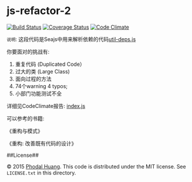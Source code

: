 # js-refactor-2

[![Build Status](https://travis-ci.org/artisanstack/js-refactor-2.svg)](https://travis-ci.org/artisanstack/js-refactor-2) 
[![Coverage Status](https://coveralls.io/repos/artisanstack/js-refactor-2/badge.svg?branch=master&service=github)](https://coveralls.io/github/artisanstack/js-refactor-2?branch=master)
[![Code Climate](https://codeclimate.com/github/artisanstack/js-refactor-2/badges/gpa.svg)](https://codeclimate.com/github/artisanstack/js-refactor-2)

``说明``:  这段代码是Seajs中用来解析依赖的代码[util-deps.js](https://github.com/seajs/seajs/blob/master/src/util-deps.js)

你要面对的挑战有:

1. 重复代码 (Duplicated Code）
2. 过大的类 (Large Class)
3. 面向过程的方法
4. 74个warning 4 typos;
5. 小部门功能测试不全

详细见CodeClimate报告: [index.js](https://codeclimate.com/github/artisanstack/js-refactor-2/lib/index.js)

可以参考的书籍:

《重构与模式》

《重构: 改善既有代码的设计》

##License##

© 2015 [Phodal Huang](http://www.phodal.com). This code is distributed under the MIT license. See `LICENSE.txt` in this directory.

